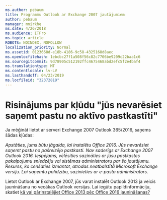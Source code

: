 ```yaml
---
ms.author: pebaum
title: Programmu Outlook ar Exchange 2007 jautājumiem
author: pebaum
manager: mnirkhe
ms.date: 4/26/2018
ms.audience: ITPro
ms.topic: article
ROBOTS: NOINDEX, NOFOLLOW
localization_priority: Normal
ms.assetid: 0123668d-e18b-4186-9c58-4325168d8aec
ms.openlocfilehash: 1ebcbc27f1a508f56c82c7706be9209c22baa1c6
ms.sourcegitcommit: 9d78905c512192ffc4675468abd2efc5f2e4baf4
ms.translationtype: MT
ms.contentlocale: lv-LV
ms.lasthandoff: 04/23/2019
ms.locfileid: "32372819"
---
```

# <a name="solution-for-error-you-wont-be-able-to-receive-mail-from-a-current-mailbox"></a>Risinājums par kļūdu "jūs nevarēsiet saņemt pastu no aktīvo pastkastīti"
Ja mēģināt lietot ar serveri Exchange 2007 Outlook 365/2016, saņems šādas kļūdas:

*Apstāties, jums būtu jāgaida, lai instalētu Office 2016. Jūs nevarēsiet saņemt pastu no pašreizējo pastkasti. Nav saderīgs ar Exchange 2007 Outlook 2016. Iespējams, vēlēsities sazināties ar jūsu pastkastes pakalpojumu sniedzēju vai sistēmas administratoru par šo jautājumu. Resurss, ko cenšaties izmantot, atrodas neatbalstītā Microsoft Exchange versiju. Lai saņemtu palīdzību, sazinieties ar e-pasta administrators.*

Lietot Outlook ar Exchange 2007, jūs varat instalēt Outlook 2013 ja veicis jaunināšanu no vecākas Outlook versijas. Lai iegūtu papildinformāciju, skatiet [kā vai pārinstalējiet Office 2013 pēc Office 2016 jaunināšanas?](https://support.office.com/article/a6ca92f4-cbb4-4609-9fdb-f8d3dd6812f3)